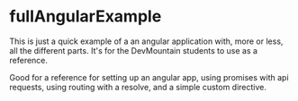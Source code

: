 # fullAngularExample

This is just a quick example of a an angular application with, more or less, all the different parts. It's for the DevMountain students to use as a reference.

Good for a reference for setting up an angular app, using promises with api requests, using routing with a resolve, and a simple custom directive.
